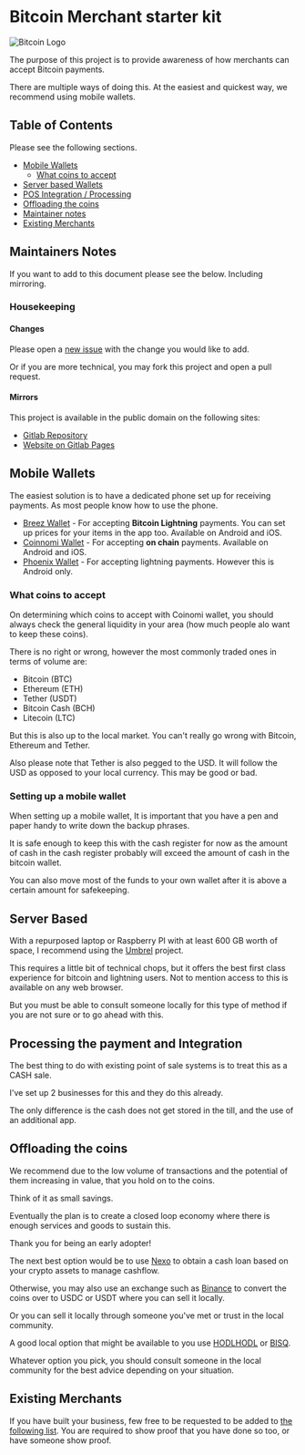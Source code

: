 # Bitcoin Merchant starter kit
![Bitcoin Logo](https://gitlab.com/nolim1t/bitcoin-merchant-starter-kit/-/raw/master/bitcoin-small.png)

The purpose of this project is to provide awareness of how merchants can accept Bitcoin payments.

There are multiple ways of doing this. At the easiest and quickest way, we recommend using mobile wallets.

## Table of Contents

Please see the following sections.

* [Mobile Wallets](#mobile-wallets)
    * [What coins to accept](#what-coins-to-accept)
* [Server based Wallets](#server-based)
* [POS Integration / Processing](#processing-the-payment-and-integration)
* [Offloading the coins](#offloading-the-coins)
* [Maintainer notes](#maintainers-notes)
* [Existing Merchants](#existing-merchants)

## Maintainers Notes

If you want to add to this document please see the below. Including mirroring.

### Housekeeping

#### Changes

Please open a [new issue](https://gitlab.com/nolim1t/bitcoin-merchant-starter-kit/-/issues/new) with the change you would like to add.

Or if you are more technical, you may fork this project and open a pull request.

#### Mirrors

This project is available in the public domain on the following sites:

* [Gitlab Repository](https://gitlab.com/nolim1t/bitcoin-merchant-starter-kit)
* [Website on Gitlab Pages](https://nolim1t.gitlab.io/bitcoin-merchant-starter-kit/)

## Mobile Wallets

The easiest solution is to have a dedicated phone set up for receiving payments. As most people know how to use the phone.

* [Breez Wallet](https://breez.technology/) - For accepting **Bitcoin Lightning** payments. You can set up prices for your items in the app too. Available on Android and iOS.
* [Coinnomi Wallet](https://www.coinomi.com/en/) - For accepting **on chain** payments. Available on Android and iOS.
* [Phoenix Wallet](https://phoenix.acinq.co/) - For accepting lightning payments. However this is Android only. 

### What coins to accept

On determining which coins to accept with Coinomi wallet, you should always check the general liquidity in your area (how much people alo want to keep these coins).

There is no right or wrong, however the most commonly traded ones in terms of volume are:

* Bitcoin (BTC)
* Ethereum (ETH)
* Tether (USDT)
* Bitcoin Cash (BCH)
* Litecoin (LTC)

But this is also up to the local market. You can't really go wrong with Bitcoin, Ethereum and Tether. 

Also please note that Tether is also pegged to the USD. It will follow the USD as opposed to your local currency. This may be good or bad.

### Setting up a mobile wallet

When setting up a mobile wallet, It is important that you have a pen and paper handy to write down the backup phrases.

It is safe enough to keep this with the cash register for now as the amount of cash in the cash register probably will exceed the amount of cash in the bitcoin wallet.

You can also move most of the funds to your own wallet after it is above a certain amount for safekeeping.

## Server Based

With a repurposed laptop or Raspberry PI with at least 600 GB worth of space, I recommend using the [Umbrel](https://getumbrel.com) project.

This requires a little bit of technical chops, but it offers the best first class experience for bitcoin and lightning users. Not to mention access to this is available on any web browser.

But you must be able to consult someone locally for this type of method if you are not sure or to go ahead with this.

## Processing the payment and Integration

The best thing to do with existing point of sale systems is to treat this as a CASH sale.

I've set up 2 businesses for this and they do this already. 

The only difference is the cash does not get stored in the till, and the use of an additional app.

## Offloading the coins

We recommend due to the low volume of transactions and the potential of them increasing in value, that you hold on to the coins.

Think of it as small savings.

Eventually the plan is to create a closed loop economy where there is enough services and goods to sustain this.

Thank you for being an early adopter!

The next best option would be to use [Nexo](https://nexo.io) to obtain a cash loan based on your crypto assets to manage cashflow.

Otherwise, you may also use an exchange such as [Binance](https://binance.com/) to convert the coins over to USDC or USDT where you can sell it locally.

Or you can sell it locally through someone you've met or trust in the local community.

A good local option that might be available to you use [HODLHODL](https://hodlhodl.com/join/LTZA) or [BISQ](http://bisq.network/).

Whatever option you pick, you should consult someone in the local community for the best advice depending on your situation.

## Existing Merchants

If you have built your business, few free to be requested to be added to [the following list](https://gitlab.com/nolim1t/bitcoin-merchants). You are required to show proof that you have done so too, or have someone show proof.

